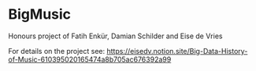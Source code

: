 # BigMusic
Honours project of Fatih Enkür, Damian Schilder and Eise de Vries

For details on the project see:
https://eisedv.notion.site/Big-Data-History-of-Music-610395020165474a8b705ac676392a99
